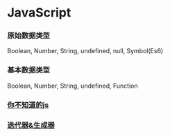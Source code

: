 # JavaScript

### 原始数据类型
Boolean, Number, String, undefined, null, Symbol(Es6)

### 基本数据类型
Boolean, Number, String, undefined, Function

### [你不知道的js](./func.md)

### [迭代器&生成器](./Iterator.md)